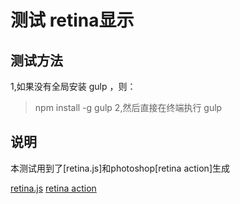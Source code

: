 # 测试 retina显示

## 测试方法
1,如果没有全局安装 gulp ，则：
>npm install -g gulp
2,然后直接在终端执行
>gulp

## 说明
本测试用到了[retina.js]和photoshop[retina action]生成

[retina.js](http://imulus.github.io/retinajs/)
[retina action](http://retinize.it/)
